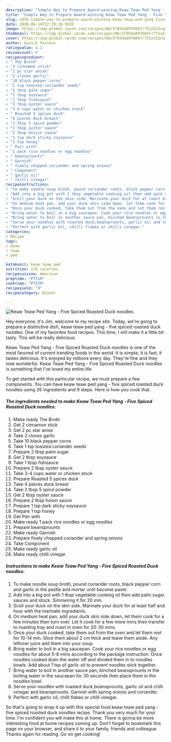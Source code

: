 ```yaml
---
description: "Simple Way to Prepare Award-winning Keaw Teaw Ped Yang - Five Spiced Roasted Duck noodles"
title: "Simple Way to Prepare Award-winning Keaw Teaw Ped Yang - Five Spiced Roasted Duck noodles"
slug: 1076-simple-way-to-prepare-award-winning-keaw-teaw-ped-yang-five-spiced-roasted-duck-noodles
date: 2020-06-14T22:29:26.953Z
image: https://img-global.cpcdn.com/recipes/0bc5f85da997666f/751x532cq70/keaw-teaw-ped-yang-five-spiced-roasted-duck-noodles-recipe-main-photo.jpg
thumbnail: https://img-global.cpcdn.com/recipes/0bc5f85da997666f/751x532cq70/keaw-teaw-ped-yang-five-spiced-roasted-duck-noodles-recipe-main-photo.jpg
cover: https://img-global.cpcdn.com/recipes/0bc5f85da997666f/751x532cq70/keaw-teaw-ped-yang-five-spiced-roasted-duck-noodles-recipe-main-photo.jpg
author: Gussie Parsons
ratingvalue: 4.1
reviewcount: 9
recipeingredient:
- " The Broth"
- "2 cinnamon stick"
- "2 pc star anise"
- "2 cloves garlic"
- "10 black pepper corns"
- "1 tsp toasted coriander seeds"
- "2 tbsp palm sugar"
- "2 tbsp soysauce"
- "1 tbsp fishsauce"
- "2 tbsp oyster sauce"
- "3-4 cups water or chicken stock"
- " Roasted 5 spices duck"
- "4 pieces duck breast"
- "2 tbsp 5 spice powder"
- "2 tbsp oyster sauce"
- "2 tbsp hoisin sauce"
- "1 tsp dark sticky soysauce"
- "1 tsp honey"
- " Pair with"
- "1 pack rice noodles or egg noodles"
- " beansprounts"
- " Garnish"
- " finely chopped coriander and spring onions"
- " Component"
- " garlic oil"
- " chilli vinegar"
recipeinstructions:
- "To make noodle soup broth, pound coriander roots, black pepper corn and garlic in the pestle and mortar until become paste."
- "Add into a big pot with 1 tbsp vegetable cooking oil then add palm sugar, sauces and stock. Simmering it for 20 min."
- "Scoll your duck on the skin side. Marinate your duck for at least half and hour with the marinate ingredients."
- "On medium heat pan, add your duck skin side down, let them cook for a few minutes then turn over. Let it cook for a few more mins then transfer to roasting tray and roast in oven for 20-30 mins."
- "Once your duck cooked, take them out from the oven and let them rest for 10-14 min. Slice them about 2 cm thick and leave them aside. Any leftover juice add them into your soup."
- "Bring water to boil in a big saucepan. Cook your rice noodles or egg noodles for about 5-8 mins according to the package instruction. Once noodles cooked drain the water off and divided them in to noodles bowls. Add about 1 tsp of garlic oil to prevent noodles stick together."
- "Bring water to boil in another sauce pan, blnched beansprounts in the boiling water in the saucepan for 30 seconds then place them in the noodles bowl."
- "Serve your noodles with roasted duck,beansprounts, garlic oil and chilli vinegar and beansprounts. Garnish with spring onions and coriander."
- "Perfect with garlic oil, chilli flakes or chilli vinegar."
categories:
- Recipe
tags:
- keaw
- teaw
- ped

katakunci: keaw teaw ped 
nutrition: 176 calories
recipecuisine: American
preptime: "PT21M"
cooktime: "PT47M"
recipeyield: "3"
recipecategory: Dinner

---
```



![Keaw Teaw Ped Yang - Five Spiced Roasted Duck noodles](https://img-global.cpcdn.com/recipes/0bc5f85da997666f/751x532cq70/keaw-teaw-ped-yang-five-spiced-roasted-duck-noodles-recipe-main-photo.jpg)

Hey everyone, it's Jim, welcome to my recipe site. Today, we're going to prepare a distinctive dish, keaw teaw ped yang - five spiced roasted duck noodles. One of my favorites food recipes. This time, I will make it a little bit tasty. This will be really delicious.



Keaw Teaw Ped Yang - Five Spiced Roasted Duck noodles is one of the most favored of current trending foods in the world. It is simple, it is fast, it tastes delicious. It's enjoyed by millions every day. They're fine and they look wonderful. Keaw Teaw Ped Yang - Five Spiced Roasted Duck noodles is something that I've loved my entire life.


To get started with this particular recipe, we must prepare a few components. You can have keaw teaw ped yang - five spiced roasted duck noodles using 26 ingredients and 9 steps. Here is how you cook that.

<!--inarticleads1-->

##### The ingredients needed to make Keaw Teaw Ped Yang - Five Spiced Roasted Duck noodles:

1. Make ready  The Broth
1. Get 2 cinnamon stick
1. Get 2 pc star anise
1. Take 2 cloves garlic
1. Take 10 black pepper corns
1. Take 1 tsp toasted coriander seeds
1. Prepare 2 tbsp palm sugar
1. Get 2 tbsp soysauce
1. Take 1 tbsp fishsauce
1. Prepare 2 tbsp oyster sauce
1. Take 3-4 cups water or chicken stock
1. Prepare  Roasted 5 spices duck
1. Take 4 pieces duck breast
1. Take 2 tbsp 5 spice powder
1. Get 2 tbsp oyster sauce
1. Prepare 2 tbsp hoisin sauce
1. Prepare 1 tsp dark sticky soysauce
1. Prepare 1 tsp honey
1. Get  Pair with
1. Make ready 1 pack rice noodles or egg noodles
1. Prepare  beansprounts
1. Make ready  Garnish
1. Prepare  finely chopped coriander and spring onions
1. Take  Component
1. Make ready  garlic oil
1. Make ready  chilli vinegar




<!--inarticleads2-->

##### Instructions to make Keaw Teaw Ped Yang - Five Spiced Roasted Duck noodles:

1. To make noodle soup broth, pound coriander roots, black pepper corn and garlic in the pestle and mortar until become paste.
1. Add into a big pot with 1 tbsp vegetable cooking oil then add palm sugar, sauces and stock. Simmering it for 20 min.
1. Scoll your duck on the skin side. Marinate your duck for at least half and hour with the marinate ingredients.
1. On medium heat pan, add your duck skin side down, let them cook for a few minutes then turn over. Let it cook for a few more mins then transfer to roasting tray and roast in oven for 20-30 mins.
1. Once your duck cooked, take them out from the oven and let them rest for 10-14 min. Slice them about 2 cm thick and leave them aside. Any leftover juice add them into your soup.
1. Bring water to boil in a big saucepan. Cook your rice noodles or egg noodles for about 5-8 mins according to the package instruction. Once noodles cooked drain the water off and divided them in to noodles bowls. Add about 1 tsp of garlic oil to prevent noodles stick together.
1. Bring water to boil in another sauce pan, blnched beansprounts in the boiling water in the saucepan for 30 seconds then place them in the noodles bowl.
1. Serve your noodles with roasted duck,beansprounts, garlic oil and chilli vinegar and beansprounts. Garnish with spring onions and coriander.
1. Perfect with garlic oil, chilli flakes or chilli vinegar.




So that's going to wrap it up with this special food keaw teaw ped yang - five spiced roasted duck noodles recipe. Thank you very much for your time. I'm confident you will make this at home. There is gonna be more interesting food at home recipes coming up. Don't forget to bookmark this page on your browser, and share it to your family, friends and colleague. Thanks again for reading. Go on get cooking!
